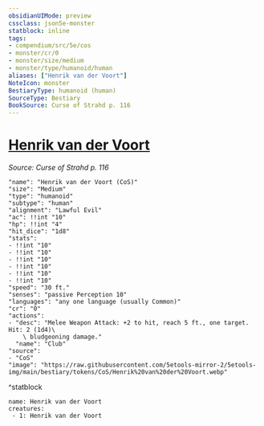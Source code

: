 ```yaml
---
obsidianUIMode: preview
cssclass: json5e-monster
statblock: inline
tags:
- compendium/src/5e/cos
- monster/cr/0
- monster/size/medium
- monster/type/humanoid/human
aliases: ["Henrik van der Voort"]
NoteIcon: monster
BestiaryType: humanoid (human)
SourceType: Bestiary
BookSource: Curse of Strahd p. 116
---
```

# [Henrik van der Voort](2-Mechanics/CLI/bestiary/npc/henrik-van-der-voort-cos.md)
*Source: Curse of Strahd p. 116*  

```statblock
"name": "Henrik van der Voort (CoS)"
"size": "Medium"
"type": "humanoid"
"subtype": "human"
"alignment": "Lawful Evil"
"ac": !!int "10"
"hp": !!int "4"
"hit_dice": "1d8"
"stats":
- !!int "10"
- !!int "10"
- !!int "10"
- !!int "10"
- !!int "10"
- !!int "10"
"speed": "30 ft."
"senses": "passive Perception 10"
"languages": "any one language (usually Common)"
"cr": "0"
"actions":
- "desc": "Melee Weapon Attack: +2 to hit, reach 5 ft., one target. Hit: 2 (1d4)\
    \ bludgeoning damage."
  "name": "Club"
"source":
- "CoS"
"image": "https://raw.githubusercontent.com/5etools-mirror-2/5etools-img/main/bestiary/tokens/CoS/Henrik%20van%20der%20Voort.webp"
```
^statblock

```encounter-table
name: Henrik van der Voort
creatures:
 - 1: Henrik van der Voort
```